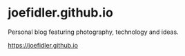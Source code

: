 # joefidler.github.io
Personal blog featuring photography, technology and ideas.

https://joefidler.github.io
